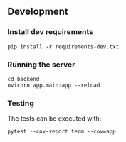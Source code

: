 ## Development

### Install dev requirements

```
pip install -r requirements-dev.txt
```

### Running the server

```
cd backend
uvicorn app.main:app --reload
```

### Testing

The tests can be executed with:

```
pytest --cov-report term --cov=app
```
